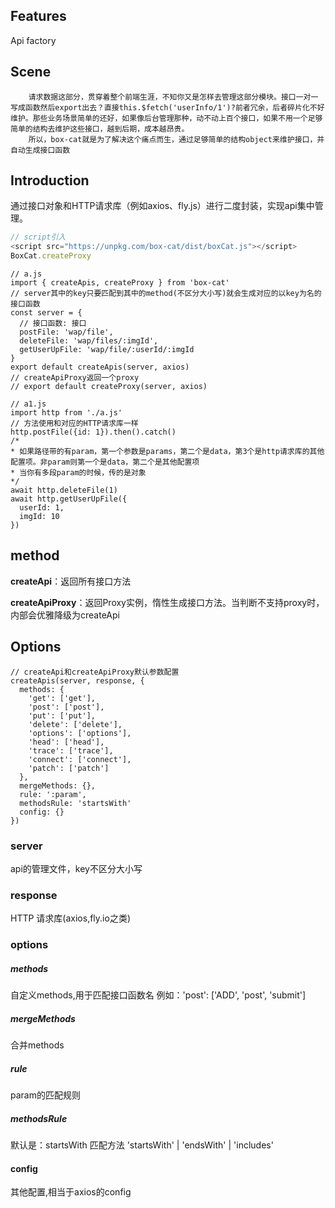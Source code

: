 ## Features
Api factory
## Scene
        请求数据这部分，贯穿着整个前端生涯，不知你又是怎样去管理这部分模块。接口一对一写成函数然后export出去？直接this.$fetch('userInfo/1')?前者冗余，后者碎片化不好维护。那些业务场景简单的还好，如果像后台管理那种，动不动上百个接口，如果不用一个足够简单的结构去维护这些接口，越到后期，成本越昂贵。
        所以，box-cat就是为了解决这个痛点而生，通过足够简单的结构object来维护接口，并自动生成接口函数
## Introduction
通过接口对象和HTTP请求库（例如axios、fly.js）进行二度封装，实现api集中管理。
```js
// script引入
<script src="https://unpkg.com/box-cat/dist/boxCat.js"></script>
BoxCat.createProxy
```

```
// a.js
import { createApis, createProxy } from 'box-cat'
// server其中的key只要匹配到其中的method(不区分大小写)就会生成对应的以key为名的接口函数
const server = {
  // 接口函数: 接口
  postFile: 'wap/file',
  deleteFile: 'wap/files/:imgId',
  getUserUpFile: 'wap/file/:userId/:imgId
}
export default createApis(server, axios)
// createApiProxy返回一个proxy
// export default createProxy(server, axios)
```
```
// a1.js
import http from './a.js'
// 方法使用和对应的HTTP请求库一样
http.postFile({id: 1}).then().catch()
/*
* 如果路径带的有param，第一个参数是params，第二个是data，第3个是http请求库的其他配置项。非param则第一个是data，第二个是其他配置项
* 当你有多段param的时候，传的是对象
*/ 
await http.deleteFile(1)
await http.getUserUpFile({
  userId: 1,
  imgId: 10
})
```
## method
__createApi__：返回所有接口方法

__createApiProxy__：返回Proxy实例，惰性生成接口方法。当判断不支持proxy时，内部会优雅降级为createApi
## Options
```
// createApi和createApiProxy默认参数配置
createApis(server, response, {
  methods: {
    'get': ['get'],
    'post': ['post'],
    'put': ['put'],
    'delete': ['delete'],
    'options': ['options'],
    'head': ['head'],
    'trace': ['trace'],
    'connect': ['connect'],
    'patch': ['patch']
  },
  mergeMethods: {},
  rule: ':param',
  methodsRule: 'startsWith'
  config: {}
})
```
### server
api的管理文件，key不区分大小写
### response
HTTP 请求库(axios,fly.io之类)
### options
##### methods
自定义methods,用于匹配接口函数名
例如：'post': ['ADD', 'post', 'submit']
##### mergeMethods
合并methods
##### rule
param的匹配规则
##### methodsRule
默认是：startsWith
匹配方法 'startsWith' | 'endsWith' | 'includes'
#### config
其他配置,相当于axios的config
